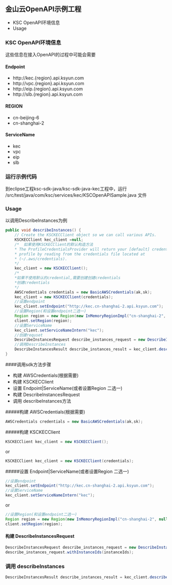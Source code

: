 ## 金山云OpenAPI示例工程 ##
* KSC OpenAPI环境信息
* Usage

### KSC OpenAPI环境信息

这些信息在接入OpenAPI的过程中可能会需要

#### Endpoint
* http://kec.{region}.api.ksyun.com
* http://vpc.{region}.api.ksyun.com
* http://eip.{region}.api.ksyun.com
* http://slb.{region}.api.ksyun.com

#### REGION
* cn-beijing-6
* cn-shanghai-2

#### ServiceName
* kec
* vpc
* eip
* slb

### 运行示例代码

到eclipse工程ksc-sdk-java/ksc-sdk-java-kec工程中，运行 /src/test/java/com/ksc/services/kec/KSCOpenAPISample.java 文件


### Usage
以调用DescribeInstances为例

```java
public void describeInstances() {
	// Create the KSCKECClient object so we can call various APIs.
	KSCKECClient kec_client =null;
	/*	如果使用KSCKECClient的默认构造方法
	* The ProfileCredentialsProvider will return your [default] credential
	* profile by reading from the credentials file located at
	* (~/.aws/credentials).
	*/
	kec_client = new KSCKECClient();
	/*
	*如果不使用默认的credential,需要创建创建credentials
	*创建credentials
	*/
	AWSCredentials credentials = new BasicAWSCredentials(ak,sk);
	kec_client = new KSCKECClient(credentials);
	//设置endpoint
	kec_client.setEndpoint("http://kec.cn-shanghai-2.api.ksyun.com");
	//设置Region(和设置endpoint二选一)
	Region region = new Region(new InMemoryRegionImpl("cn-shanghai-2", null));
	client.setRegion(region);
	//设置ServiceName
	kec_client.setServiceNameIntern("kec");
	//创建requset
	DescribeInstancesRequest describe_instances_request = new DescribeInstancesRequest();
	//调用DescribeInstances
	DescribeInstancesResult describe_instances_result = kec_client.describeInstances(describe_instances_request);
}
```
####调用sdk方法步骤
* 构建 AWSCredentials(根据需要)
* 构建 KSCKECClient
* 设置 Endpoint|ServiceName(或者设置Region 二选一)
* 构建 DescribeInstancesRequest
* 调用 describeInstances方法

#####构建 AWSCredentials(根据需要)
```java
AWSCredentials credentials = new BasicAWSCredentials(ak,sk);
```
#####构建 KSCKECClient
```java
KSCKECClient kec_client = new KSCKECClient();
```
or 

```java
KSCKECClient kec_client = new KSCKECClient(credentials);
```
#####设置 Endpoint|ServiceName(或者设置Region 二选一)

```java
//设置endpoint
kec_client.setEndpoint("http://kec.cn-shanghai-2.api.ksyun.com");
//设置ServiceName
kec_client.setServiceNameIntern("kec");

```
or

```java
//设置Region(和设置endpoint二选一)
Region region = new Region(new InMemoryRegionImpl("cn-shanghai-2", null));
client.setRegion(region);

```

#### 构建 DescribeInstancesRequest

```java
DescribeInstancesRequest describe_instances_request = new DescribeInstancesRequest();
describe_instances_request.withInstanceIds(instanceIds);
```

### 调用 describeInstances

```java
DescribeInstancesResult describe_instances_result = kec_client.describeInstances(describe_instances_request);
```
